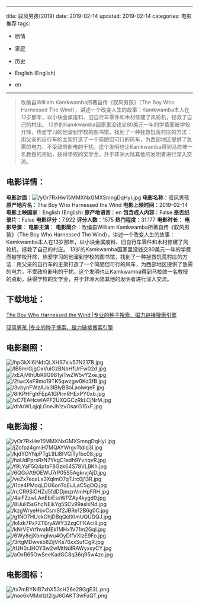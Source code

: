 
---
title: 驭风男孩(2019)
date: 2019-02-14
updated: 2019-02-14
categories: 电影推荐
tags:
- 剧情
- 家庭
- 历史

- English (English)
- en
---


> 改编自William Kamkwamba所著自传《驭风男孩》（The Boy Who Harnessed The Wind），讲述一个改变人生的故事：Kamkwamba本人在13岁那年，以小块金属废料、旧自行车零件和木材修建了风轮机，拯救了自己的村庄。  13岁的Kamkwamba因家里没钱交80美元一年的学费而被学校开除，热爱学习的他溜到学校的图书馆，找到了一种拯救饥荒村庄的方法：用父亲的自行车的主架打造了一个简陋但可行的风车，为西部地区提供了急需的电力，不受政府断电的干扰。这个发明也让Kamkwamba得到马拉维一名教授的资助，获得学校的奖学金，并于非洲大陆其他的发明者进行深入交流。

## **电影详情**：

**电影封面**：<img src="https://image.tmdb.org/t/p/w200/yOr7RxHw15MMXNxGMXSmngDqHyI.jpg" alt="/yOr7RxHw15MMXNxGMXSmngDqHyI.jpg" title="/yOr7RxHw15MMXNxGMXSmngDqHyI.jpg">
**电影名称**：驭风男孩
**原产地片名**：The Boy Who Harnessed the Wind
**电影上映时间**：2019-02-14
**电影上映国家**：English (English)
**原产地语言**：en
**包含成人内容**：False
**是否纪录片**：False
**电影评分**：7.922
**评分人数**：1575
**热门程度**：31.177
**电影时长**：
**电影导演**：
**电影主演**：
**电影简介**：改编自William Kamkwamba所著自传《驭风男孩》（The Boy Who Harnessed The Wind），讲述一个改变人生的故事：Kamkwamba本人在13岁那年，以小块金属废料、旧自行车零件和木材修建了风轮机，拯救了自己的村庄。  13岁的Kamkwamba因家里没钱交80美元一年的学费而被学校开除，热爱学习的他溜到学校的图书馆，找到了一种拯救饥荒村庄的方法：用父亲的自行车的主架打造了一个简陋但可行的风车，为西部地区提供了急需的电力，不受政府断电的干扰。这个发明也让Kamkwamba得到马拉维一名教授的资助，获得学校的奖学金，并于非洲大陆其他的发明者进行深入交流。

## **下载地址**：
[The Boy Who Harnessed the Wind |专业的种子搜索、磁力链接搜索引擎](https://movie.amd794.com:2083/?search=The%20Boy%20Who%20Harnessed%20the%20Wind&ordering=&mode=match_phrase&page_size=10&page=1)

[驭风男孩 |专业的种子搜索、磁力链接搜索引擎](https://movie.amd794.com:2083/?search=%E9%A9%AD%E9%A3%8E%E7%94%B7%E5%AD%A9&ordering=&mode=match_phrase&page_size=10&page=1)
 

## **电影剧照**：
<img src="https://image.tmdb.org/t/p/original/hpGkXl6iNdtQLXHS7xiv57N217B.jpg" alt="/hpGkXl6iNdtQLXHS7xiv57N217B.jpg" title="/hpGkXl6iNdtQLXHS7xiv57N217B.jpg"><img src="https://image.tmdb.org/t/p/original/lB8mrGjgOxVuiGzBNbHfUrFw02d.jpg" alt="/lB8mrGjgOxVuiGzBNbHfUrFw02d.jpg" title="/lB8mrGjgOxVuiGzBNbHfUrFw02d.jpg"><img src="https://image.tmdb.org/t/p/original/xEAjVthUbR9G981yiTwZW5vY2xe.jpg" alt="/xEAjVthUbR9G981yiTwZW5vY2xe.jpg" title="/xEAjVthUbR9G981yiTwZW5vY2xe.jpg"><img src="https://image.tmdb.org/t/p/original/2twcXeF9mo19TK5qwzgw0Kd3fB.jpg" alt="/2twcXeF9mo19TK5qwzgw0Kd3fB.jpg" title="/2twcXeF9mo19TK5qwzgw0Kd3fB.jpg"><img src="https://image.tmdb.org/t/p/original/3vbynFWzAJx3IBIyBBoLaoiwqeF.jpg" alt="/3vbynFWzAJx3IBIyBBoLaoiwqeF.jpg" title="/3vbynFWzAJx3IBIyBBoLaoiwqeF.jpg"><img src="https://image.tmdb.org/t/p/original/8IKPHFghFEpA1GPlrnRHExPY0xb.jpg" alt="/8IKPHFghFEpA1GPlrnRHExPY0xb.jpg" title="/8IKPHFghFEpA1GPlrnRHExPY0xb.jpg"><img src="https://image.tmdb.org/t/p/original/xC7EAHcwIAPF2UXQGCzRkLCjNrM.jpg" alt="/xC7EAHcwIAPF2UXQGCzRkLCjNrM.jpg" title="/xC7EAHcwIAPF2UXQGCzRkLCjNrM.jpg"><img src="https://image.tmdb.org/t/p/original/dtArWLqjqLGneJh1zvOsarG15xF.jpg" alt="/dtArWLqjqLGneJh1zvOsarG15xF.jpg" title="/dtArWLqjqLGneJh1zvOsarG15xF.jpg">

## **电影海报**：
<img src="https://image.tmdb.org/t/p/original/yOr7RxHw15MMXNxGMXSmngDqHyI.jpg" alt="/yOr7RxHw15MMXNxGMXSmngDqHyI.jpg" title="/yOr7RxHw15MMXNxGMXSmngDqHyI.jpg"><img src="https://image.tmdb.org/t/p/original/jZofpz4gmiH7MQAYWrgvTtdIq3l.jpg" alt="/jZofpz4gmiH7MQAYWrgvTtdIq3l.jpg" title="/jZofpz4gmiH7MQAYWrgvTtdIq3l.jpg"><img src="https://image.tmdb.org/t/p/original/kjdYOYNpPTgL9Ll8fVGlTyfbc08.jpg" alt="/kjdYOYNpPTgL9Ll8fVGlTyfbc08.jpg" title="/kjdYOYNpPTgL9Ll8fVGlTyfbc08.jpg"><img src="https://image.tmdb.org/t/p/original/haUdPprsRrN7YkgC1adh9YvnqvR.jpg" alt="/haUdPprsRrN7YkgC1adh9YvnqvR.jpg" title="/haUdPprsRrN7YkgC1adh9YvnqvR.jpg"><img src="https://image.tmdb.org/t/p/original/f9LYaF5Q4pfaF8Gzk64S78VLBKh.jpg" alt="/f9LYaF5Q4pfaF8Gzk64S78VLBKh.jpg" title="/f9LYaF5Q4pfaF8Gzk64S78VLBKh.jpg"><img src="https://image.tmdb.org/t/p/original/6QGsVt9OEWU7rP05S5AgkrvjAjD.jpg" alt="/6QGsVt9OEWU7rP05S5AgkrvjAjD.jpg" title="/6QGsVt9OEWU7rP05S5AgkrvjAjD.jpg"><img src="https://image.tmdb.org/t/p/original/veZx7eqaLx3XqlmO7qTJrc0j13R.jpg" alt="/veZx7eqaLx3XqlmO7qTJrc0j13R.jpg" title="/veZx7eqaLx3XqlmO7qTJrc0j13R.jpg"><img src="https://image.tmdb.org/t/p/original/l1ce4PMoqLDU6onTqEiJLaC5gOQ.jpg" alt="/l1ce4PMoqLDU6onTqEiJLaC5gOQ.jpg" title="/l1ce4PMoqLDU6onTqEiJLaC5gOQ.jpg"><img src="https://image.tmdb.org/t/p/original/rcCR9SiCHZd5fdDDjmznVmHpFRH.jpg" alt="/rcCR9SiCHZd5fdDDjmznVmHpFRH.jpg" title="/rcCR9SiCHZd5fdDDjmznVmHpFRH.jpg"><img src="https://image.tmdb.org/t/p/original/4aiFZzwLAnEbiEssWPZAy4kygd9.jpg" alt="/4aiFZzwLAnEbiEssWPZAy4kygd9.jpg" title="/4aiFZzwLAnEbiEssWPZAy4kygd9.jpg"><img src="https://image.tmdb.org/t/p/original/8UuH5sGhcNEikYg5SCv99aslxNd.jpg" alt="/8UuH5sGhcNEikYg5SCv99aslxNd.jpg" title="/8UuH5sGhcNEikYg5SCv99aslxNd.jpg"><img src="https://image.tmdb.org/t/p/original/kzgWryeHbvCsmSf2JBRe12B6g0C.jpg" alt="/kzgWryeHbvCsmSf2JBRe12B6g0C.jpg" title="/kzgWryeHbvCsmSf2JBRe12B6g0C.jpg"><img src="https://image.tmdb.org/t/p/original/g1NO7HUekChjDBqQeIXImUQUDQJ.jpg" alt="/g1NO7HUekChjDBqQeIXImUQUDQJ.jpg" title="/g1NO7HUekChjDBqQeIXImUQUDQJ.jpg"><img src="https://image.tmdb.org/t/p/original/k4zk7Px7ZTEryAWY32zgCFKAci8.jpg" alt="/k4zk7Px7ZTEryAWY32zgCFKAci8.jpg" title="/k4zk7Px7ZTEryAWY32zgCFKAci8.jpg"><img src="https://image.tmdb.org/t/p/original/kNrVEVrfhvaMEk1MHx1V71m2GqI.jpg" alt="/kNrVEVrfhvaMEk1MHx1V71m2GqI.jpg" title="/kNrVEVrfhvaMEk1MHx1V71m2GqI.jpg"><img src="https://image.tmdb.org/t/p/original/6Wy8ejXbmgIwu4OyDIfVXIzE9Fo.jpg" alt="/6Wy8ejXbmgIwu4OyDIfVXIzE9Fo.jpg" title="/6Wy8ejXbmgIwu4OyDIfVXIzE9Fo.jpg"><img src="https://image.tmdb.org/t/p/original/3rtgMDwvsb8ZijVKs76xxSufCgR.jpg" alt="/3rtgMDwvsb8ZijVKs76xxSufCgR.jpg" title="/3rtgMDwvsb8ZijVKs76xxSufCgR.jpg"><img src="https://image.tmdb.org/t/p/original/tUH0rJHOY3w2wMtNdIRAWyxsyCY.jpg" alt="/tUH0rJHOY3w2wMtNdIRAWyxsyCY.jpg" title="/tUH0rJHOY3w2wMtNdIRAWyxsyCY.jpg"><img src="https://image.tmdb.org/t/p/original/aOxR65OwSeeKadGC8q36q95w4zc.jpg" alt="/aOxR65OwSeeKadGC8q36q95w4zc.jpg" title="/aOxR65OwSeeKadGC8q36q95w4zc.jpg">

## **电影图标**：
<img src="https://image.tmdb.org/t/p/original/tx7mBYNlB7xhX53sH26e29GgE3L.png" alt="/tx7mBYNlB7xhX53sH26e29GgE3L.png" title="/tx7mBYNlB7xhX53sH26e29GgE3L.png"><img src="https://image.tmdb.org/t/p/original/nao6kMMxlIzl2lgJ6GAKT3wFuQT.png" alt="/nao6kMMxlIzl2lgJ6GAKT3wFuQT.png" title="/nao6kMMxlIzl2lgJ6GAKT3wFuQT.png">
